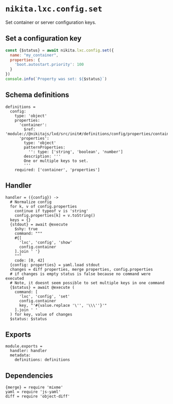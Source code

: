 
# `nikita.lxc.config.set`

Set container or server configuration keys.

## Set a configuration key

```js
const {$status} = await nikita.lxc.config.set({
  name: "my_container",
  properties: {
    'boot.autostart.priority': 100
  }
})
console.info(`Property was set: ${$status}`)
```

## Schema definitions

    definitions =
      config:
        type: 'object'
        properties:
          'container':
            $ref: 'module://@nikitajs/lxd/src/init#/definitions/config/properties/container'
          'properties':
            type: 'object'
            patternProperties:
              '': type: ['string', 'boolean', 'number']
            description: '''
            One or multiple keys to set.
            '''
        required: ['container', 'properties']

## Handler

    handler = ({config}) ->
      # Normalize config
      for k, v of config.properties
        continue if typeof v is 'string'
        config.properties[k] = v.toString()
      keys = {}
      {stdout} = await @execute
        $shy: true
        command: """
        #{[
          'lxc', 'config', 'show'
          config.container
        ].join ' '}
        """
        code: [0, 42]
      {config: properties} = yaml.load stdout
      changes = diff properties, merge properties, config.properties
      # if changes is empty status is false because no command were executed
      # Note, it doesnt seem possible to set multiple keys in one command
      {$status} = await @execute (
        command: [
          'lxc', 'config', 'set'
          config.container
          key, "'#{value.replace '\'', '\\\''}'"
        ].join ' '
      ) for key, value of changes
      $status: $status

## Exports

    module.exports =
      handler: handler
      metadata:
        definitions: definitions

## Dependencies

    {merge} = require 'mixme'
    yaml = require 'js-yaml'
    diff = require 'object-diff'
